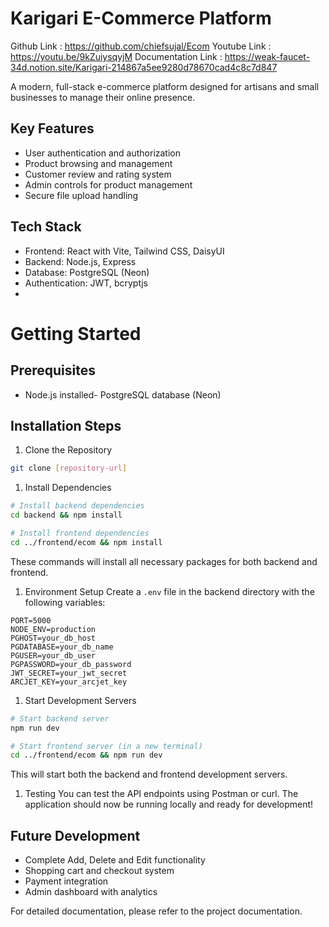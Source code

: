 # Karigari E-Commerce Platform

Github Link : https://github.com/chiefsujal/Ecom 
Youtube Link : https://youtu.be/9kZuiysqyjM 
Documentation Link : https://weak-faucet-34d.notion.site/Karigari-214867a5ee9280d78670cad4c8c7d847

A modern, full-stack e-commerce platform designed for artisans and small businesses to manage their online presence.

## Key Features

- User authentication and authorization
- Product browsing and management
- Customer review and rating system
- Admin controls for product management
- Secure file upload handling

## Tech Stack

- Frontend: React with Vite, Tailwind CSS, DaisyUI
- Backend: Node.js, Express
- Database: PostgreSQL (Neon)
- Authentication: JWT, bcryptjs
- 
# Getting Started
## Prerequisites
- Node.js installed- PostgreSQL database (Neon)

## Installation Steps
1. Clone the Repository
```bash
git clone [repository-url]

```
1. Install Dependencies
```bash
# Install backend dependencies
cd backend && npm install

# Install frontend dependencies
cd ../frontend/ecom && npm install

```
These commands will install all necessary packages for both backend and frontend.

1. Environment Setup
Create a `.env` file in the backend directory with the following variables:

```
PORT=5000
NODE_ENV=production
PGHOST=your_db_host
PGDATABASE=your_db_name
PGUSER=your_db_user
PGPASSWORD=your_db_password
JWT_SECRET=your_jwt_secret
ARCJET_KEY=your_arcjet_key

```
1. Start Development Servers

```bash
# Start backend server
npm run dev

# Start frontend server (in a new terminal)
cd ../frontend/ecom && npm run dev
```
This will start both the backend and frontend development servers.
1. Testing
You can test the API endpoints using Postman or curl.
The application should now be running locally and ready for development!

## Future Development

- Complete Add, Delete and Edit functionality
- Shopping cart and checkout system
- Payment integration
- Admin dashboard with analytics

For detailed documentation, please refer to the project documentation.
